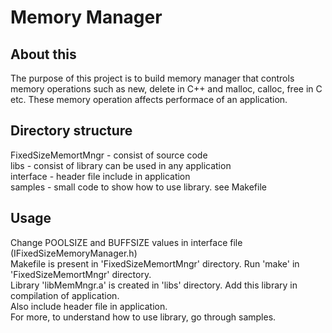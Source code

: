 # Memory Manager

## About this
The purpose of this project is to build memory manager that controls memory operations such as new, delete in C++ and malloc, calloc, free in C etc. These memory operation affects performace of an application.

## Directory structure
FixedSizeMemortMngr - consist of source code <br>
libs - consist of library can be used in any application <br>
interface - header file include in application <br>
samples - small code to show how to use library. see Makefile <br>

## Usage
Change POOLSIZE and BUFFSIZE values in interface file (IFixedSizeMemoryManager.h)<br>
Makefile is present in 'FixedSizeMemortMngr' directory. Run 'make' in 'FixedSizeMemortMngr' directory.<br>Library 'libMemMngr.a' is created in 'libs' directory. Add this library in compilation of application.<br>Also include header file in application.<br> For more, to understand how to use library, go through samples.
